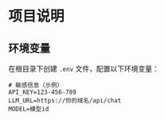# 项目说明

## 环境变量

在根目录下创建 `.env` 文件，配置以下环境变量：

```
# 敏感信息（示例）
API_KEY=123-456-789
LLM_URL=https://你的域名/api/chat
MODEL=模型id
```